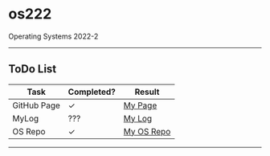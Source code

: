# os222
Operating Systems 2022-2
___
## ToDo List
Task | Completed? | Result
--- | --- | ---
GitHub Page | ✓ | [My Page](https://andiraihan.github.io/os222/)
MyLog | ??? | [My Log](https://github.com/AndiRaihan/os222/blob/main/mylog.txt) 
OS Repo | ✓ | [My OS Repo](https://github.com/AndiRaihan/os222)
___
